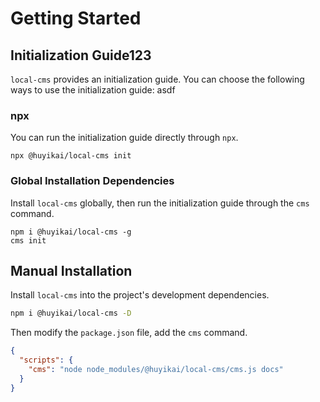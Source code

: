 # Getting Started

## Initialization Guide123

`local-cms` provides an initialization guide. You can choose the following ways to use the initialization guide:
asdf
### npx 

You can run the initialization guide directly through `npx`.  

```shell
npx @huyikai/local-cms init
``` 

### Global Installation Dependencies

Install `local-cms` globally, then run the initialization guide through the `cms` command.

```shell
npm i @huyikai/local-cms -g
cms init
```

## Manual Installation

Install `local-cms` into the project's development dependencies.

```sh
npm i @huyikai/local-cms -D
```

Then modify the `package.json` file, add the `cms` command.

```json
{
  "scripts": {
    "cms": "node node_modules/@huyikai/local-cms/cms.js docs"
  }
}
```